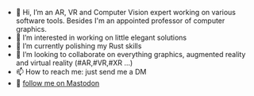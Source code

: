 - 👋 Hi, I’m an AR, VR and Computer Vision expert working on various software tools. Besides I'm an appointed professor of computer graphics.
- 👀 I’m interested in working on little elegant solutions
- 🌱 I’m currently polishing my Rust skills
- 💞️ I’m looking to collaborate on everything graphics, augmented reality and virtual reality (#AR,#VR,#XR ...)
- 📫 How to reach me: just send me a DM
- 🐘 <a rel="me" href="https://mastodon.social/@retrakker">follow me on Mastodon</a>

<!---
seichter/seichter is a ✨ special ✨ repository because its `README.md` (this file) appears on your GitHub profile.
You can click the Preview link to take a look at your changes.
--->
